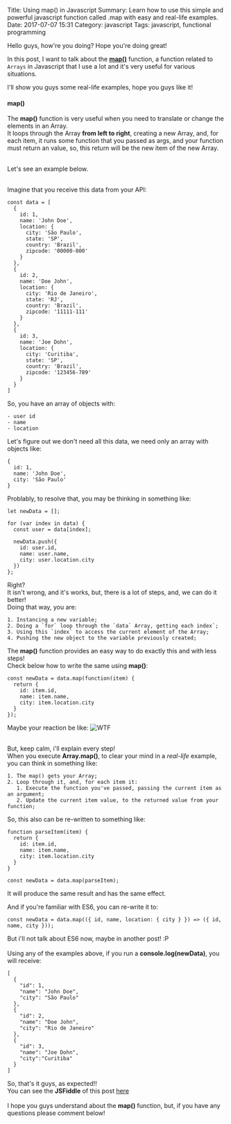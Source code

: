 Title: Using map() in Javascript
Summary: Learn how to use this simple and powerful javascript function called .map with easy and real-life examples.
Date: 2017-07-07 15:31
Category: javascript
Tags: javascript, functional programming

Hello guys, how're you doing?
Hope you're doing great!

In this post, I want to talk about the **<a href="https://developer.mozilla.org/en-US/docs/Web/JavaScript/Reference/Global_Objects/Array/map" target="_blank">map()</a>** function, a function related to `Arrays` in Javascript that I use a lot and it's very useful for various situations.

I'll show you guys some real-life examples, hope you guys like it!

#### map()
The **map()** function is very useful when you need to translate or change the elements in an Array.
<br/>It loops through the Array **from left to right**, creating a new Array, and, for each item, it runs some function that you passed as args, and your function must return an value, so, this return will be the new item of the new Array.

<br/>Let's see an example below.

<br/>Imagine that you receive this data from your API:
```
const data = [
  {
    id: 1,
    name: 'John Doe',
    location: {
      city: 'São Paulo',
      state: 'SP',
      country: 'Brazil',
      zipcode: '00000-000'
    }
  },
  {
    id: 2,
    name: 'Doe John',
    location: {
      city: 'Rio de Janeiro',
      state: 'RJ',
      country: 'Brazil',
      zipcode: '11111-111'
    }
  },
  {
    id: 3,
    name: 'Joe Dohn',
    location: {
      city: 'Curitiba',
      state: 'SP',
      country: 'Brazil',
      zipcode: '123456-789'
    }
  }
]
```
So, you have an array of objects with:
```
- user id
- name
- location
```
Let's figure out we don't need all this data, we need only an array with objects like:
```
{
  id: 1,
  name: 'John Doe',
  city: 'São Paulo'
}
```
Problably, to resolve that, you may be thinking in something like:
```
let newData = [];

for (var index in data) {
  const user = data[index];
  
  newData.push({
    id: user.id,
    name: user.name,
    city: user.location.city
  })
};
```
Right?
<br/>It isn't wrong, and it's works, but, there is a lot of steps, and, we can do it better!
<br/>Doing that way, you are:
```
1. Instancing a new variable;
2. Doing a `for` loop through the `data` Array, getting each index`;
3. Using this `index` to access the current element of the Array;
4. Pushing the new object to the variable previously created;
```
The **map()** function provides an easy way to do exactly this and with less steps!
<br/>Check below how to write the same using **map()**:

```
const newData = data.map(function(item) {
  return {
    id: item.id,
    name: item.name,
    city: item.location.city
  }
});
```
Maybe your reaction be like:
![WTF]({filename}/images/wtf.gif)

<br/>But, keep calm, i'll explain every step!
<br/>When you execute **Array.map()**, to clear your mind in a _real-life_ example, you can think in something like:
```
1. The map() gets your Array;
2. Loop through it, and, for each item it:
   1. Execute the function you've passed, passing the current item as an argument;
   2. Update the current item value, to the returned value from your function;
```
So, this also can be re-written to something like:

```
function parseItem(item) {
  return {
    id: item.id,
    name: item.name,
    city: item.location.city
  }
}

const newData = data.map(parseItem);
```
It will produce the same result and has the same effect.

And if you're familiar with ES6, you can re-write it to:
```
const newData = data.map(({ id, name, location: { city } }) => ({ id, name, city }));
```
But i'll not talk about ES6 now, maybe in another post! :P
<br/><br/>Using any of the examples above, if you run a **console.log(newData)**, you will receive:

```
[
  {
    "id": 1,
    "name": "John Doe",
    "city": "São Paulo"
  },
  {
    "id": 2,
    "name": "Doe John",
    "city": "Rio de Janeiro"
  },
  {
    "id": 3,
    "name": "Joe Dohn",
    "city":"Curitiba"
  }
]
```
So, that's it guys, as expected!!
<br/>You can see the **JSFiddle** of this post <a href="https://jsfiddle.net/guilhermetoti/bju032cw/" target="_blank">here</a>
<br/><br/>I hope you guys understand about the **map()** function, but, if you have any questions please comment below!
